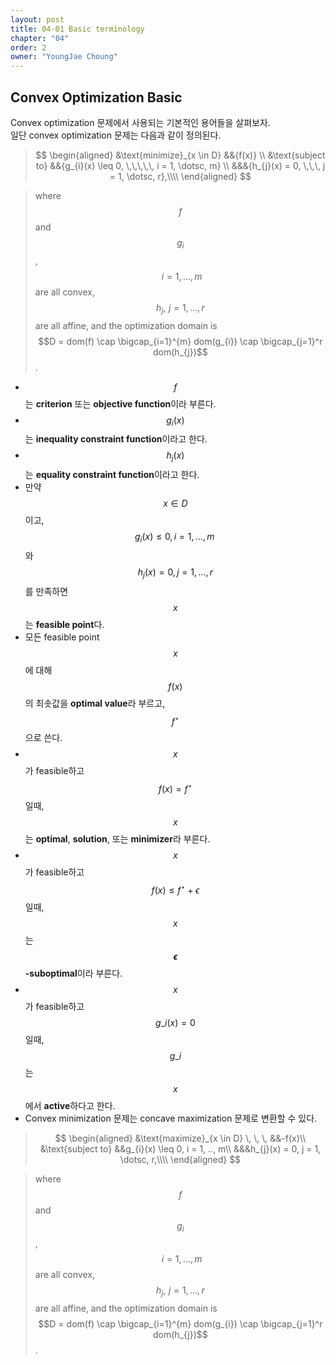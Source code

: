 ```yaml
---
layout: post
title: 04-01 Basic terminology
chapter: "04"
order: 2
owner: "YoungJae Choung"
---
```

## Convex Optimization Basic

Convex optimization 문제에서 사용되는 기본적인 용어들을 살펴보자. <br>
일단 convex optimization 문제는 다음과 같이 정의된다.

>$$
\begin{aligned}
&\text{minimize}_{x \in D} &&{f(x)} \\
&\text{subject to} &&{g_{i}(x) \leq 0, \,\,\,\,\, i = 1, \dotsc, m} \\
&&&{h_{j}(x) = 0, \,\,\, j = 1, \dotsc, r},\\\\
\end{aligned}
$$

>where $$f$$ and $$g_{i}$$, $$\, \, i=1,\dotsc, m$$ are all convex,
>$$h_j, \, \, j = 1, \dotsc, r$$ are all affine,
>and the optimization domain is $$D = dom(f) \cap \bigcap_{i=1}^{m} dom(g_{i}) \cap  \bigcap_{j=1}^r dom(h_{j})$$.


* $$f$$는 **criterion** 또는 **objective function**이라 부른다.  
* $$g_{i}(x)$$는 **inequality constraint function**이라고 한다. 
* $$h_{j}(x)$$는 **equality constraint function**이라고 한다. 
* 만약 $$x \in D$$이고,
  $${g_{i}(x) \leq 0, \, i = 1, \dotsc, m} \, $$와
  $${h_{j}(x) = 0, j = 1, \dotsc, r}$$를 만족하면 $$x$$는 **feasible point**다.
* 모든 feasible point $$x$$에 대해  $$f(x)$$의 최솟값을 **optimal value**라 부르고, $$f^{\star}$$으로 쓴다.
* $$x$$가 feasible하고 $$f(x) = f^{\star}$$일때, $$x$$는 **optimal**, **solution**, 또는 **minimizer**라 부른다.
* $$x$$가 feasible하고 $$f(x) \le f^{\star} + \epsilon$$일때, $$x$$는 **$$\epsilon$$-suboptimal**이라 부른다.
* $$x$$가 feasible하고 $$g\_i(x) = 0$$일때, $$g\_i$$는 $$x$$에서 **active**하다고 한다.
* Convex minimization 문제는 concave maximization 문제로 변환할 수 있다.

>$$
\begin{aligned}
&\text{maximize}_{x \in D} \, \, \, &&-f(x)\\
&\text{subject to} &&g_{i}(x) \leq 0, i = 1, .., m\\
&&&h_{j}(x) = 0, j = 1, \dotsc, r,\\\\
\end{aligned}
$$

>where $$f$$ and $$g_{i}$$, $$\, \, i=1,\dotsc, m$$ are all convex,
>$$h_j, \, \, j = 1, \dotsc, r$$ are all affine,
>and the optimization domain is $$D = dom(f) \cap \bigcap_{i=1}^{m} dom(g_{i}) \cap  \bigcap_{j=1}^r dom(h_{j})$$.
